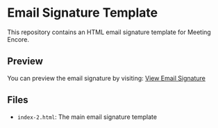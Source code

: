 # Email Signature Template

This repository contains an HTML email signature template for Meeting Encore.

## Preview
You can preview the email signature by visiting: [View Email Signature](https://snizbe.github.io/email-signature-2/index-2.html)

## Files
- `index-2.html`: The main email signature template 